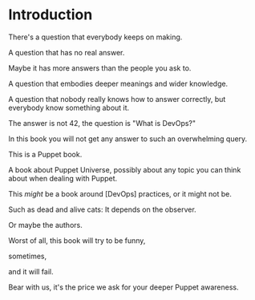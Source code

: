 # Introduction

There's a question that everybody keeps on making.

A question that has no real answer.

Maybe it has more answers than the people you ask to.

A question that embodies deeper meanings and wider knowledge.

A question that nobody really knows how to answer correctly,
but everybody know something about it.

The answer is not 42,
the question is "What is DevOps?"

In this book you will not get any answer to such an overwhelming query.

This is a Puppet book.

A book about Puppet Universe, possibly about any topic you can think about when dealing with Puppet.

This *might* be a book around [DevOps] practices,
or it might not be.

Such as dead and alive cats: It depends on the observer.

Or maybe the authors.

Worst of all, this book will try to be funny,

sometimes,

and it will fail.

Bear with us, it's the price we ask for your deeper Puppet awareness.
